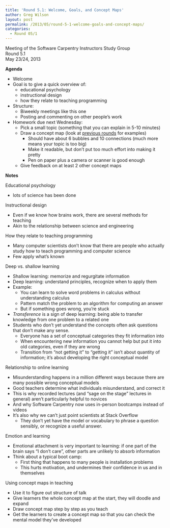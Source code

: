 ```yaml
---
title: 'Round 5.1: Welcome, Goals, and Concept Maps'
author: Greg Wilson
layout: post
permalink: /2013/05/round-5-1-welcome-goals-and-concept-maps/
categories:
  - Round 05/1
---
```

Meeting of the Software Carpentry Instructors Study Group  
Round 5.1  
May 23/24, 2013

**Agenda**

*   Welcome
*   Goal is to give a quick overview of: 
    *   educational psychology
    *   instructional design
    *   how they relate to teaching programming
*   Structure: 
    *   Biweekly meetings like this one
    *   Posting and commenting on other people&#8217;s work
*   Homework due next Wednesday: 
    *   Pick a small topic (something that you can explain in 5-10 minutes)
    *   Draw a concept map (look at [previous rounds][1] for examples) 
        *   Should have about 6 bubbles and 10 connections (much more means your topic is too big)
        *   Make it readable, but don&#8217;t put too much effort into making it pretty
        *   Pen on paper plus a camera or scanner is good enough
    *   Give feedback on at least 2 other concept maps

**Notes**

Educational psychology

*   lots of science has been done

Instructional design

*   Even if we know how brains work, there are several methods for teaching
*   Akin to the relationship between science and engineering

How they relate to teaching programming

*   Many computer scientists don&#8217;t know that there are people who actually study how to teach programming and computer science
*   Few apply what&#8217;s known

Deep vs. shallow learning

*   Shallow learning: memorize and regurgitate information
*   Deep learning: understand principles, recognize when to apply them
*   Example: 
    *   You can learn to solve word problems in calculus without understanding calculus
    *   Pattern match the problem to an algorithm for computing an answer
    *   But if something goes wrong, you&#8217;re stuck
*   *Transference* is a sign of deep learning: being able to transfer knowledge from one problem to a related one
*   Students who don&#8217;t yet understand the concepts often ask questions that don&#8217;t make any sense. 
    *   Everyone has a set of conceptual categories they fit information into
    *   When encountering new information you cannot help but put it into old categories, even if they are wrong
    *   Transition from &#8220;not getting it&#8221; to &#8220;getting it&#8221; isn&#8217;t about quantity of information; it&#8217;s about developing the right conceptual model

Relationship to online learning

*   Misunderstanding happens in a million different ways because there are many possible wrong conceptual models
*   Good teachers determine what individuals misunderstand, and correct it
*   This is why recorded lectures (and &#8220;sage on the stage&#8221; lectures in general) aren&#8217;t particularly helpful to novices
*   And why Software Carpentry now uses in-person bootcamps instead of videos
*   It&#8217;s also why we can&#8217;t just point scientists at Stack Overflow 
    *   They don&#8217;t yet have the model or vocabulary to phrase a question sensibly, or recognize a useful answer.

Emotion and learning

*   Emotional attachment is very important to learning: if one part of the brain says &#8220;I don&#8217;t care&#8221;, other parts are unlikely to absorb information
*   Think about a typical boot camp: 
    *   First thing that happens to many people is installation problems
    *   This hurts motivation, and undermines their confidence in us and in themselves

Using concept maps in teaching

*   Use it to figure out structure of talk
*   Give learners the whole concept map at the start, they will doodle and expand
*   Draw concept map step by step as you teach
*   Get the learners to create a concept map so that you can check the mental model they&#8217;ve developed

 [1]: http://teaching.software-carpentry.org/category/concept-map/